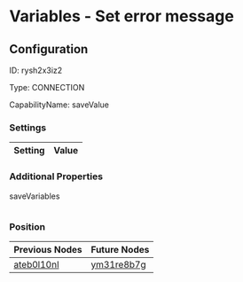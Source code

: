 # Variables - Set error message
## Configuration
ID:  rysh2x3iz2

Type: CONNECTION 

CapabilityName: saveValue

### Settings
| Setting | Value  |
| :------------------------ | ---------------------------------------- |
 




### Additional Properties
saveVariables
 ```json 

```




### Position
| Previous Nodes | Future Nodes |
| :------------- | ------------ |
| [ateb0l10nl](./ateb0l10nl.md) | [ym31re8b7g](./ym31re8b7g.md) |